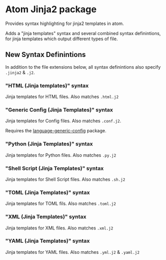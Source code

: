 # Atom Jinja2 package

Provides syntax highlighting for jinja2 templates in atom.


Adds a "jinja templates" syntax and several combined syntax definintions, for jinja templates which output
different types of file.

## New Syntax Definintions

In addition to the file extensions below, all syntax definintions also specify `.jinja2` & `.j2`.


### "HTML (Jinja templates)" syntax

Jinja templates for HTML files. Also matches `.html.j2`

### "Generic Config (Jinja Templates)" syntax

Jinja templates for Config files. Also matches `.conf.j2`.

Requires the [language-generic-config](https://atom.io/packages/language-generic-config) package.

### "Python (Jinja Templates)" syntax

Jinja templates for Python files. Also matches `.py.j2`

### "Shell Script (Jinja Templates)" syntax

Jinja templates for Shell Script files. Also matches `.sh.j2`

### "TOML (Jinja Templates)" syntax

Jinja templates for TOML fils. Also matches `.toml.j2`

### "XML (Jinja Templates)" syntax

Jinja templates for XML files. Also matches `.xml.j2`

### "YAML (Jinja Templates)" syntax

Jinja templates for YAML files. Also matches `.yml.j2` & `.yaml.j2`
